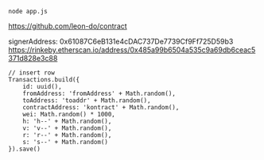 `node app.js`

https://github.com/leon-do/contract

signerAddress: 0x61087C6eB131e4cDAC737De7739Cf9Ff725D59b3
https://rinkeby.etherscan.io/address/0x485a99b6504a535c9a69db6ceac5371d828e3c88

```
// insert row
Transactions.build({
    id: uuid(),
    fromAddress: 'fromAddress' + Math.random(),
    toAddress: 'toaddr' + Math.random(),
    contractAddress: 'kontract' + Math.random(),
    wei: Math.random() * 1000,
    h: 'h--' + Math.random(),
    v: 'v--' + Math.random(),
    r: 'r--' + Math.random(),
    s: 's--' + Math.random()
}).save()
```
